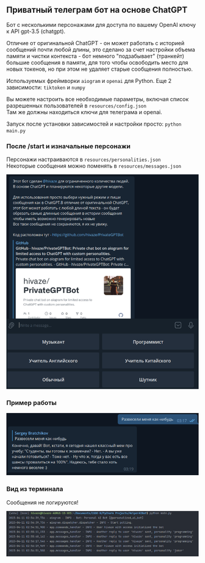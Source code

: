 ## Приватный телеграм бот на основе ChatGPT

Бот с несколькими персонажами для доступа по вашему OpenAI ключу к API gpt-3.5 (chatgpt).

Отличие от оригинальной ChatGPT - он может работать с историей сообщений почти любой длины,
это сделано за счет настройки объема памяти и чистки контекста - бот немного "подзабывает" (транкейт) большие сообщения в памяти,
для того чтобы освободить место для новых токенов, но при этом не удаляет старые сообщения полностью.

Используемых фреймворки `aiogram` и `openai` для Python. Еще 2 зависимости: `tiktoken` и `numpy`

Вы можете настроить все необходимые параметры, включая список разрешенных пользователей в `resources/config.json` \
Там же должны находиться ключи для телеграма и openai.

Запуск после установки зависимостей и настройки просто: `python main.py`

### После /start и изначальные персонажи

Персонажи настраиваются в `resources/personalities.json` \
Некоторые сообщения можно поменять в `resources/messages.json`

![after_start.png](docs%2Fafter_start.png)

### Пример работы

![joker_example.png](docs%2Fjoker_example.png)

### Вид из терминала

Сообщения не логируются!

![terminal_view.png](docs%2Fterminal_view.png)